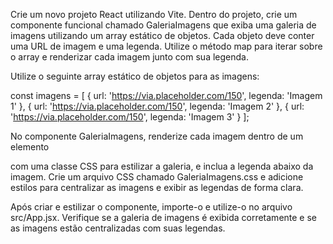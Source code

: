 Crie um novo projeto React utilizando Vite. Dentro do projeto, crie um componente funcional chamado GaleriaImagens que exiba uma galeria de imagens utilizando um array estático de objetos. Cada objeto deve conter uma URL de imagem e uma legenda. Utilize o método map para iterar sobre o array e renderizar cada imagem junto com sua legenda.

Utilize o seguinte array estático de objetos para as imagens:

const imagens = [
{ url: 'https://via.placeholder.com/150', legenda: 'Imagem 1' },
{ url: 'https://via.placeholder.com/150', legenda: 'Imagem 2' },
{ url: 'https://via.placeholder.com/150', legenda: 'Imagem 3' }
];

No componente GaleriaImagens, renderize cada imagem dentro de um elemento <div> com uma classe CSS para estilizar a galeria, e inclua a legenda abaixo da imagem. Crie um arquivo CSS chamado GaleriaImagens.css e adicione estilos para centralizar as imagens e exibir as legendas de forma clara.

Após criar e estilizar o componente, importe-o e utilize-o no arquivo src/App.jsx. Verifique se a galeria de imagens é exibida corretamente e se as imagens estão centralizadas com suas legendas.
